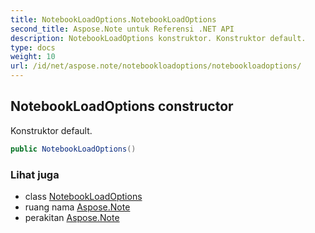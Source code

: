 ```yaml
---
title: NotebookLoadOptions.NotebookLoadOptions
second_title: Aspose.Note untuk Referensi .NET API
description: NotebookLoadOptions konstruktor. Konstruktor default.
type: docs
weight: 10
url: /id/net/aspose.note/notebookloadoptions/notebookloadoptions/
---
```

## NotebookLoadOptions constructor

Konstruktor default.

```csharp
public NotebookLoadOptions()
```

### Lihat juga

* class [NotebookLoadOptions](../)
* ruang nama [Aspose.Note](../../notebookloadoptions/)
* perakitan [Aspose.Note](../../../)


